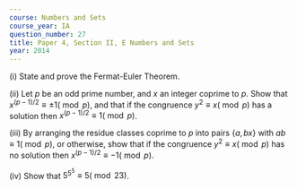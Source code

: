 ```yaml
---
course: Numbers and Sets
course_year: IA
question_number: 27
title: Paper 4, Section II, E Numbers and Sets
year: 2014
---
```




(i) State and prove the Fermat-Euler Theorem.

(ii) Let $p$ be an odd prime number, and $x$ an integer coprime to $p$. Show that $x^{(p-1) / 2} \equiv \pm 1(\bmod p)$, and that if the congruence $y^{2} \equiv x(\bmod p)$ has a solution then $x^{(p-1) / 2} \equiv 1(\bmod p)$.

(iii) By arranging the residue classes coprime to $p$ into pairs $\{a, b x\}$ with $a b \equiv 1(\bmod p)$, or otherwise, show that if the congruence $y^{2} \equiv x(\bmod p)$ has no solution then $x^{(p-1) / 2} \equiv-1(\bmod p) .$

(iv) Show that $5^{5^{5}} \equiv 5(\bmod 23)$.